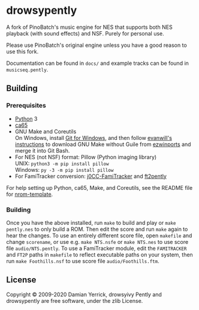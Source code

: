 # drowsypently

A fork of PinoBatch's music engine for NES that supports both NES
playback (with sound effects) and NSF. Purely for personal use.

Please use PinoBatch's original engine unless you have a good reason to
use this fork.

Documentation can be found in `docs/` and example tracks can be found in `musicseq.pently`.

## Building

### Prerequisites

- [Python] 3
- [ca65]
- GNU Make and Coreutils  
  On Windows, install [Git for Windows], and then follow
  [evanwill's instructions] to download GNU Make without Guile
  from [ezwinports] and merge it into Git Bash.
- For NES (not NSF) format: Pillow (Python imaging library)  
  UNIX: `python3 -m pip install pillow`  
  Windows: `py -3 -m pip install pillow`
- For FamiTracker conversion: [j0CC-FamiTracker] and [ft2pently]

For help setting up Python, ca65, Make, and Coreutils, see the README
file for [nrom-template].

[Pently]: https://github.com/pinobatch/pently
[Python]: https://www.python.org/
[ca65]: https://cc65.github.io/
[Git for Windows]: https://git-scm.com/download/win
[evanwill's instructions]: https://gist.github.com/evanwill/0207876c3243bbb6863e65ec5dc3f058
[ezwinports]: https://sourceforge.net/projects/ezwinports/files/
[j0CC-FamiTracker]: https://github.com/jimbo1qaz/j0CC-FamiTracker/releases
[ft2pently]: https://github.com/NovaSquirrel/ft2pently/releases
[nrom-template]: https://github.com/pinobatch/nrom-template

### Building

Once you have the above installed, run `make` to build and play
or `make pently.nes` to only build a ROM.
Then edit the score and run `make` again to hear the changes.
To use an entirely different score file, open `makefile` and change
`scorename`, or use e.g. `make NTS.nsfe` or `make NTS.nes` to use
score file `audio/NTS.pently`.
To use a FamiTracker module, edit the `FAMITRACKER` and `FT2P` paths
in `makefile` to reflect executable paths on your system, then run
`make Foothills.nsf` to use score file `audio/Foothills.ftm`.

## License

Copyright © 2009-2020 Damian Yerrick, drowsyivy
Pently and drowsypently are free software, under the zlib License.
